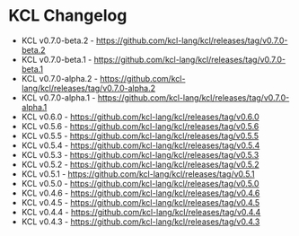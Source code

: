 # KCL Changelog

- KCL v0.7.0-beta.2 - https://github.com/kcl-lang/kcl/releases/tag/v0.7.0-beta.2
- KCL v0.7.0-beta.1 - https://github.com/kcl-lang/kcl/releases/tag/v0.7.0-beta.1
- KCL v0.7.0-alpha.2 - https://github.com/kcl-lang/kcl/releases/tag/v0.7.0-alpha.2
- KCL v0.7.0-alpha.1 - https://github.com/kcl-lang/kcl/releases/tag/v0.7.0-alpha.1
- KCL v0.6.0 - https://github.com/kcl-lang/kcl/releases/tag/v0.6.0
- KCL v0.5.6 - https://github.com/kcl-lang/kcl/releases/tag/v0.5.6
- KCL v0.5.5 - https://github.com/kcl-lang/kcl/releases/tag/v0.5.5
- KCL v0.5.4 - https://github.com/kcl-lang/kcl/releases/tag/v0.5.4
- KCL v0.5.3 - https://github.com/kcl-lang/kcl/releases/tag/v0.5.3
- KCL v0.5.2 - https://github.com/kcl-lang/kcl/releases/tag/v0.5.2
- KCL v0.5.1 - https://github.com/kcl-lang/kcl/releases/tag/v0.5.1
- KCL v0.5.0 - https://github.com/kcl-lang/kcl/releases/tag/v0.5.0
- KCL v0.4.6 - https://github.com/kcl-lang/kcl/releases/tag/v0.4.6
- KCL v0.4.5 - https://github.com/kcl-lang/kcl/releases/tag/v0.4.5
- KCL v0.4.4 - https://github.com/kcl-lang/kcl/releases/tag/v0.4.4
- KCL v0.4.3 - https://github.com/kcl-lang/kcl/releases/tag/v0.4.3
